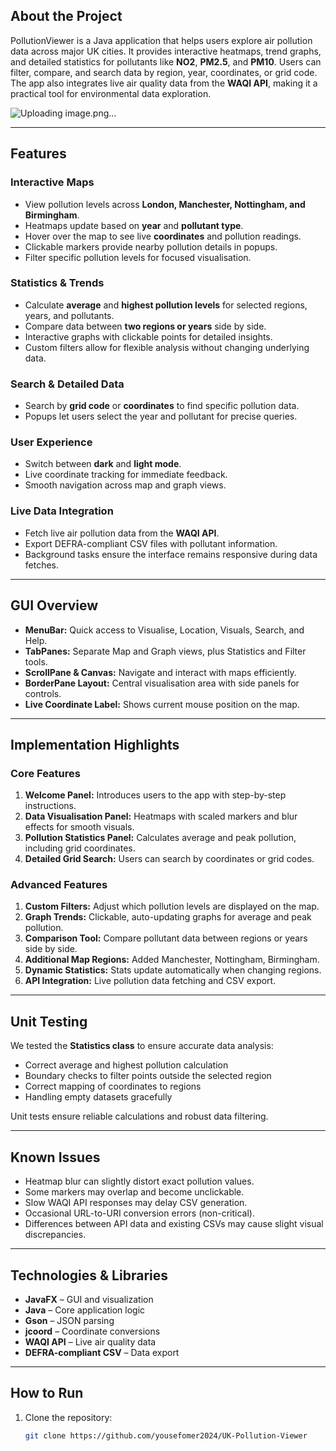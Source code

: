 ## About the Project

PollutionViewer is a Java application that helps users explore air pollution data across major UK cities. It provides interactive heatmaps, trend graphs, and detailed statistics for pollutants like **NO2**, **PM2.5**, and **PM10**. Users can filter, compare, and search data by region, year, coordinates, or grid code. The app also integrates live air quality data from the **WAQI API**, making it a practical tool for environmental data exploration.

![Uploading image.png…]()


---

## Features

### Interactive Maps
- View pollution levels across **London, Manchester, Nottingham, and Birmingham**.  
- Heatmaps update based on **year** and **pollutant type**.  
- Hover over the map to see live **coordinates** and pollution readings.  
- Clickable markers provide nearby pollution details in popups.  
- Filter specific pollution levels for focused visualisation.

### Statistics & Trends
- Calculate **average** and **highest pollution levels** for selected regions, years, and pollutants.  
- Compare data between **two regions or years** side by side.  
- Interactive graphs with clickable points for detailed insights.  
- Custom filters allow for flexible analysis without changing underlying data.

### Search & Detailed Data
- Search by **grid code** or **coordinates** to find specific pollution data.  
- Popups let users select the year and pollutant for precise queries.

### User Experience
- Switch between **dark** and **light mode**.  
- Live coordinate tracking for immediate feedback.  
- Smooth navigation across map and graph views.

### Live Data Integration
- Fetch live air pollution data from the **WAQI API**.  
- Export DEFRA-compliant CSV files with pollutant information.  
- Background tasks ensure the interface remains responsive during data fetches.

---

## GUI Overview

- **MenuBar:** Quick access to Visualise, Location, Visuals, Search, and Help.  
- **TabPanes:** Separate Map and Graph views, plus Statistics and Filter tools.  
- **ScrollPane & Canvas:** Navigate and interact with maps efficiently.  
- **BorderPane Layout:** Central visualisation area with side panels for controls.  
- **Live Coordinate Label:** Shows current mouse position on the map.

---

## Implementation Highlights

### Core Features
1. **Welcome Panel:** Introduces users to the app with step-by-step instructions.  
2. **Data Visualisation Panel:** Heatmaps with scaled markers and blur effects for smooth visuals.  
3. **Pollution Statistics Panel:** Calculates average and peak pollution, including grid coordinates.  
4. **Detailed Grid Search:** Users can search by coordinates or grid codes.

### Advanced Features
1. **Custom Filters:** Adjust which pollution levels are displayed on the map.  
2. **Graph Trends:** Clickable, auto-updating graphs for average and peak pollution.  
3. **Comparison Tool:** Compare pollutant data between regions or years side by side.  
4. **Additional Map Regions:** Added Manchester, Nottingham, Birmingham.  
5. **Dynamic Statistics:** Stats update automatically when changing regions.  
6. **API Integration:** Live pollution data fetching and CSV export.

---

## Unit Testing

We tested the **Statistics class** to ensure accurate data analysis:  
- Correct average and highest pollution calculation  
- Boundary checks to filter points outside the selected region  
- Correct mapping of coordinates to regions  
- Handling empty datasets gracefully  

Unit tests ensure reliable calculations and robust data filtering.

---

## Known Issues

- Heatmap blur can slightly distort exact pollution values.  
- Some markers may overlap and become unclickable.  
- Slow WAQI API responses may delay CSV generation.  
- Occasional URL-to-URI conversion errors (non-critical).  
- Differences between API data and existing CSVs may cause slight visual discrepancies.

---

## Technologies & Libraries

- **JavaFX** – GUI and visualization  
- **Java** – Core application logic  
- **Gson** – JSON parsing  
- **jcoord** – Coordinate conversions  
- **WAQI API** – Live air quality data  
- **DEFRA-compliant CSV** – Data export

---

## How to Run

1. Clone the repository:
   ```bash
   git clone https://github.com/yousefomer2024/UK-Pollution-Viewer
